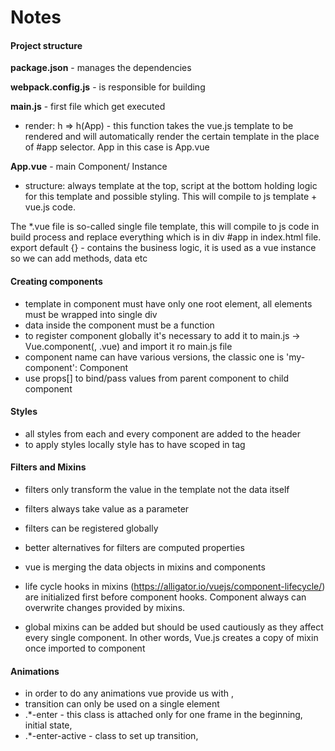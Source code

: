 # Notes

#### Project structure

**package.json** - manages the dependencies 

**webpack.config.js** - is responsible for building 

**main.js** - first file which get executed 
  - render: h => h(App) - this function takes the vue.js template to be rendered and will automatically render the certain template in the 
  place of #app selector. App in this case is App.vue

**App.vue** - main Component/ Instance
  - structure: always template at the top, script at the bottom holding logic for this template and possible styling. This will compile to js template + vue.js code.

The *.vue file is so-called single file template, this will compile to js code in build process and replace everything which is in div #app in index.html file.
export default {} - contains the business logic, it is used as a vue instance so we can add methods, data etc 

#### Creating components

- template in component must have only one root element, all elements must be wrapped into single div
- data inside the component must be a function
- to register component globally it's necessary to add it to main.js -> Vue.component(<component-name>, <name>.vue) and import it ro main.js file
- component name can have various versions, the classic one is 'my-component': Component
- use props[] to bind/pass values from parent component to child component

#### Styles 

- all styles from each and every component are added to the header
- to apply styles locally style has to have scoped in tag

#### Filters and Mixins 

- filters only transform the value in the template not the data itself 
- filters always take value as a parameter 
- filters can be registered globally 
- better alternatives for filters are computed properties 

- vue is merging the data objects in mixins and components
- life cycle hooks in mixins (https://alligator.io/vuejs/component-lifecycle/) are initialized first before component hooks. Component always can overwrite changes provided by mixins.
- global mixins can be added but should be used cautiously as they affect every single component. 
In other words, Vue.js creates a copy of mixin once imported to component


#### Animations

- in order to do any animations vue provide us with <transition>,
- transition can only be used on a single element
-  .*-enter - this class is attached only for one frame in the beginning, initial state,
- .*-enter-active - class to set up transition, 
